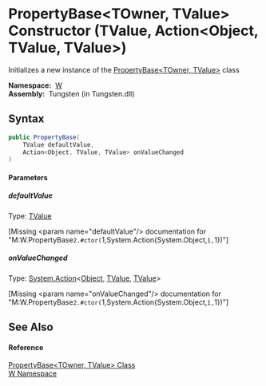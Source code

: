 PropertyBase&lt;TOwner, TValue> Constructor (TValue, Action&lt;Object, TValue, TValue>)
=======================================================================================
   Initializes a new instance of the [PropertyBase&lt;TOwner, TValue>][1] class

  **Namespace:**  [W][2]  
  **Assembly:**  Tungsten (in Tungsten.dll)

Syntax
------

```csharp
public PropertyBase(
	TValue defaultValue,
	Action<Object, TValue, TValue> onValueChanged
)
```

#### Parameters

##### *defaultValue*
Type: [TValue][1]  

[Missing &lt;param name="defaultValue"/> documentation for "M:W.PropertyBase`2.#ctor(`1,System.Action{System.Object,`1,`1})"]


##### *onValueChanged*
Type: [System.Action][3]&lt;[Object][4], [TValue][1], [TValue][1]>  

[Missing &lt;param name="onValueChanged"/> documentation for "M:W.PropertyBase`2.#ctor(`1,System.Action{System.Object,`1,`1})"]



See Also
--------

#### Reference
[PropertyBase&lt;TOwner, TValue> Class][1]  
[W Namespace][2]  

[1]: README.md
[2]: ../README.md
[3]: http://msdn.microsoft.com/en-us/library/bb549392
[4]: http://msdn.microsoft.com/en-us/library/e5kfa45b